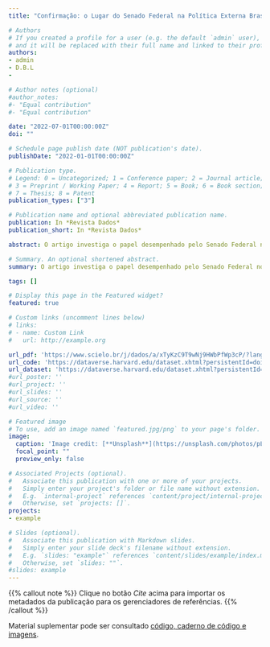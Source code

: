 ```yaml
---
title: "Confirmação: o Lugar do Senado Federal na Política Externa Brasileira da Nova República"

# Authors
# If you created a profile for a user (e.g. the default `admin` user), write the username (folder name) here 
# and it will be replaced with their full name and linked to their profile.
authors:
- admin
- D.B.L
- 

# Author notes (optional)
#author_notes:
#- "Equal contribution"
#- "Equal contribution"

date: "2022-07-01T00:00:00Z"
doi: ""

# Schedule page publish date (NOT publication's date).
publishDate: "2022-01-01T00:00:00Z"

# Publication type.
# Legend: 0 = Uncategorized; 1 = Conference paper; 2 = Journal article;
# 3 = Preprint / Working Paper; 4 = Report; 5 = Book; 6 = Book section;
# 7 = Thesis; 8 = Patent
publication_types: ["3"]

# Publication name and optional abbreviated publication name.
publication: In *Revista Dados*
publication_short: In *Revista Dados*

abstract: O artigo investiga o papel desempenhado pelo Senado Federal no campo da Política Externa Brasileira, debatendo a tese da suposta “abdicação”. Informados pela literatura sobre as “microdinâmicas” na relação Executivo-Legislativo, assim como pela “prática de consulta ou antecipação de preferências

# Summary. An optional shortened abstract.
summary: O artigo investiga o papel desempenhado pelo Senado Federal no campo da Política Externa Brasileira, debatendo a tese da suposta “abdicação”. Informados pela literatura sobre as “microdinâmicas” na relação Executivo-Legislativo, assim como pela “prática de consulta ou antecipação de preferências”.

tags: []

# Display this page in the Featured widget?
featured: true

# Custom links (uncomment lines below)
# links:
# - name: Custom Link
#   url: http://example.org

url_pdf: 'https://www.scielo.br/j/dados/a/xTyKzC9T9wNj9HWbPfWp3cP/?lang=pt'
url_code: 'https://dataverse.harvard.edu/dataset.xhtml?persistentId=doi:10.7910/DVN/PHYQ6G'
url_dataset: 'https://dataverse.harvard.edu/dataset.xhtml?persistentId=doi:10.7910/DVN/PHYQ6G'
#url_poster: ''
#url_project: ''
#url_slides: ''
#url_source: ''
#url_video: ''

# Featured image
# To use, add an image named `featured.jpg/png` to your page's folder. 
image:
  caption: 'Image credit: [**Unsplash**](https://unsplash.com/photos/pLCdAaMFLTE)'
  focal_point: ""
  preview_only: false

# Associated Projects (optional).
#   Associate this publication with one or more of your projects.
#   Simply enter your project's folder or file name without extension.
#   E.g. `internal-project` references `content/project/internal-project/index.md`.
#   Otherwise, set `projects: []`.
projects:
- example

# Slides (optional).
#   Associate this publication with Markdown slides.
#   Simply enter your slide deck's filename without extension.
#   E.g. `slides: "example"` references `content/slides/example/index.md`.
#   Otherwise, set `slides: ""`.
#slides: example
---
```


{{% callout note %}}
Clique no botão *Cite* acima para importar os metadados da publicação para os gerenciadores de referências.
{{% /callout %}}

Material suplementar pode ser consultado [código, caderno de código e imagens](https://dataverse.harvard.edu/dataset.xhtml?persistentId=doi:10.7910/DVN/PHYQ6G).

